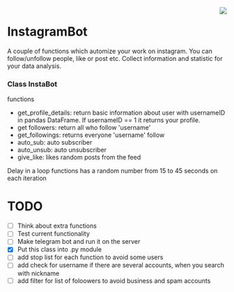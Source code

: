 <img src="https://camo.githubusercontent.com/9ac4a1f7f5ea0f573451b5ddc06e29c8aa113a85/68747470733a2f2f692e696d6775722e636f6d2f6948326a6468562e706e67" align="right">

# InstagramBot

A couple of functions which automize your work on instagram. You can follow/unfollow people, like or post etc. Collect information and statistic for your data analysis.


### Class InstaBot

functions

 - get_profile_details: return basic information about user with usernameID in pandas DataFrame.
 If usernameID == 1 it returns your profile.
 - get followers: return all who follow 'username'
 - get_followings: returns everyone 'username' follow
 - auto_sub: auto subscriber
 - auto_unsub: auto unsubscriber
 - give_like: likes random posts from the feed

 Delay in a loop functions has a random number from 15 to 45 seconds on each iteration

 # TODO
 - [ ] Think about extra functions
 - [ ] Test current functionality
 - [ ] Make telegram bot and run it on the server
 - [x] Put this class into .py module
 - [ ] add stop list for each function to avoid some users
 - [ ] add check for username if there are several accounts, when you search with nickname
 - [ ] add filter for list of foloowers to avoid business  and spam accounts